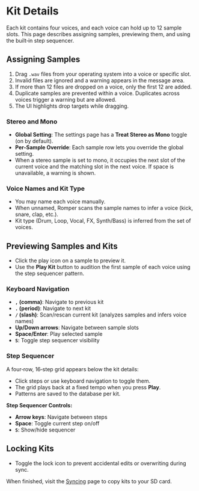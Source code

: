 <!-- 
layout: default
-->

# Kit Details

Each kit contains four voices, and each voice can hold up to 12 sample slots. This page describes assigning samples, previewing them, and using the built‑in step sequencer.

## Assigning Samples

1. Drag `.wav` files from your operating system into a voice or specific slot.
2. Invalid files are ignored and a warning appears in the message area.
3. If more than 12 files are dropped on a voice, only the first 12 are added.
4. Duplicate samples are prevented within a voice. Duplicates across voices trigger a warning but are allowed.
5. The UI highlights drop targets while dragging.

### Stereo and Mono

- **Global Setting**: The settings page has a **Treat Stereo as Mono** toggle (on by default).
- **Per-Sample Override**: Each sample row lets you override the global setting.
- When a stereo sample is set to mono, it occupies the next slot of the current voice and the matching slot in the next voice. If space is unavailable, a warning is shown.

### Voice Names and Kit Type

- You may name each voice manually.
- When unnamed, Romper scans the sample names to infer a voice (kick, snare, clap, etc.).
- Kit type (Drum, Loop, Vocal, FX, Synth/Bass) is inferred from the set of voices.

## Previewing Samples and Kits

- Click the play icon on a sample to preview it.
- Use the **Play Kit** button to audition the first sample of each voice using the step sequencer pattern.

### Keyboard Navigation

- **`,` (comma)**: Navigate to previous kit
- **`.` (period)**: Navigate to next kit
- **`/` (slash)**: Scan/rescan current kit (analyzes samples and infers voice names)
- **Up/Down arrows**: Navigate between sample slots
- **Space/Enter**: Play selected sample
- **`S`**: Toggle step sequencer visibility

### Step Sequencer

A four‑row, 16‑step grid appears below the kit details:

- Click steps or use keyboard navigation to toggle them.
- The grid plays back at a fixed tempo when you press **Play**.
- Patterns are saved to the database per kit.

**Step Sequencer Controls:**

- **Arrow keys**: Navigate between steps
- **Space**: Toggle current step on/off
- **`S`**: Show/hide sequencer

## Locking Kits

- Toggle the lock icon to prevent accidental edits or overwriting during sync.

When finished, visit the [Syncing](./syncing.md) page to copy kits to your SD card.
